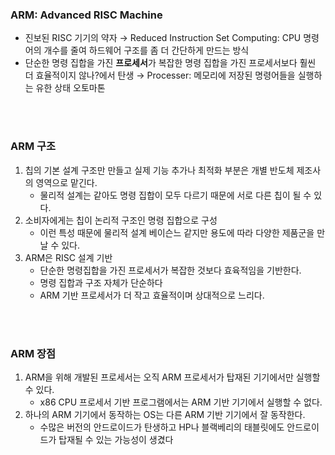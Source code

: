 ### ARM: Advanced RISC Machine

- 진보된 RISC 기기의 약자
  → Reduced Instruction Set Computing: CPU 명령어의 개수를 줄여 하드웨어 구조를 좀 더 간단하게 만드는 방식
- 단순한 명령 집합을 가진 **프로세서**가 복잡한 명령 집합을 가진 프로세서보다 훨씬 더 효율적이지 않나?에서 탄생
  → Processer: 메모리에 저장된 명령어들을 실행하는 유한 상태 오토마톤

<br /><br />

### ARM 구조

1. 칩의 기본 설계 구조만 만들고 실제 기능 추가나 최적화 부분은 개별 반도체 제조사의 영역으로 맡긴다.
   - 물리적 설계는 같아도 명령 집합이 모두 다르기 때문에 서로 다른 칩이 될 수 있다.
2. 소비자에게는 칩이 논리적 구조인 명령 집합으로 구성
   - 이런 특성 때문에 물리적 설계 베이슨느 같지만 용도에 따라 다양한 제품군을 만날 수 있다.
3. ARM은 RISC 설계 기반
   - 단순한 명령집합을 가진 프로세서가 복잡한 것보다 효육적임을 기반한다.
   - 명령 집합과 구조 자체가 단순하다
   - ARM 기반 프로세서가 더 작고 효율적이며 상대적으로 느리다.

<br /><br />

### ARM 장점

1. ARM을 위해 개발된 프로세서는 오직 ARM 프로세서가 탑재된 기기에서만 실행할 수 있다.
   - x86 CPU 프로세서 기반 프로그램에서는 ARM 기반 기기에서 실행할 수 없다.
2. 하나의 ARM 기기에서 동작하는 OS는 다른 ARM 기반 기기에서 잘 동작한다.
   - 수많은 버전의 안드로이드가 탄생하고 HP나 블랙베리의 태블릿에도 안드로이드가 탑재될 수 있는 가능성이 생겼다
